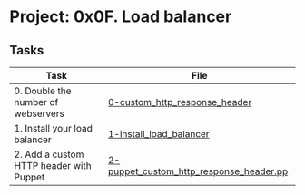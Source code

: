 # Project: 0x0F. Load balancer

## Tasks

| Task | File |
| ---- | ---- |
| 0. Double the number of webservers | [0-custom_http_response_header](./0-custom_http_response_header) |
| 1. Install your load balancer | [1-install_load_balancer](./1-install_load_balancer) |
| 2. Add a custom HTTP header with Puppet | [2-puppet_custom_http_response_header.pp](./2-puppet_custom_http_response_header.pp) |